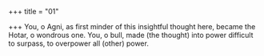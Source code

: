 +++
title = "01"

+++
You, o Agni, as first minder of this insightful thought here, became the  Hotar, o wondrous one.
You, o bull, made (the thought) into power difficult to surpass, to
overpower all (other) power.